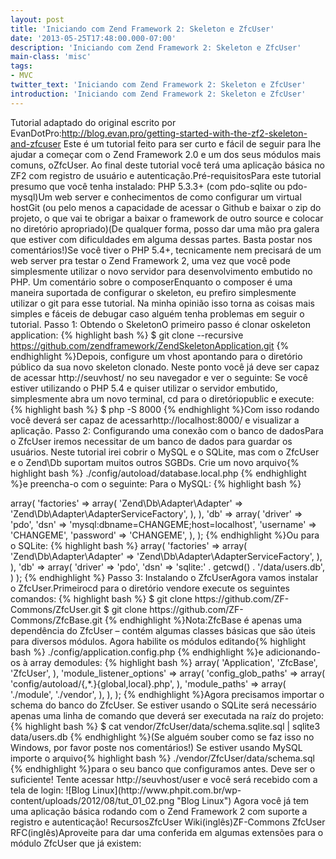 ```yaml
---
layout: post
title: 'Iniciando com Zend Framework 2: Skeleton e ZfcUser'
date: '2013-05-25T17:48:00.000-07:00'
description: 'Iniciando com Zend Framework 2: Skeleton e ZfcUser'
main-class: 'misc'
tags:
- MVC
twitter_text: 'Iniciando com Zend Framework 2: Skeleton e ZfcUser'
introduction: 'Iniciando com Zend Framework 2: Skeleton e ZfcUser'
---
```

Tutorial adaptado do original escrito por EvanDotPro:http://blog.evan.pro/getting-started-with-the-zf2-skeleton-and-zfcuser
Este é um tutorial feito para ser curto e fácil de seguir para lhe  ajudar a começar com o Zend Framework 2.0 e um dos seus módulos mais  comuns, oZfcUser. Ao final deste tutorial você terá uma aplicação básica no ZF2 com registro de usuário e autenticação.Pré-requisitosPara este tutorial presumo que você tenha instalado:
PHP 5.3.3+ (com pdo-sqlite ou pdo-mysql)Um web server e conhecimentos de como configurar um virtual hostGit (ou pelo menos a capacidade de acessar o Github e baixar o zip  do projeto, o que vai te obrigar a baixar o framework de outro source e  colocar no diretório apropriado)(De  qualquer forma, posso dar uma mão pra galera que estiver com  dificuldades em alguma dessas partes. Basta postar nos comentários!)Se você tiver o PHP 5.4+, tecnicamente nem precisará de um web server  pra testar o Zend Framework 2, uma vez que você pode simplesmente  utilizar o novo servidor para desenvolvimento embutido no PHP.
Um comentário sobre o composerEnquanto o composer é uma maneira suportada de configurar o skeleton,  eu prefiro simplesmente utilizar o git para esse tutorial. Na minha  opinião isso torna as coisas mais simples e fáceis de debugar caso  alguém tenha problemas em seguir o tutorial.
Passo 1: Obtendo o SkeletonO primeiro passo é clonar oskeleton application:
{% highlight bash %}
$ git clone --recursive https://github.com/zendframework/ZendSkeletonApplication.git
{% endhighlight %}Depois, configure um vhost apontando para o diretório público da sua  novo skeleton clonado. Neste ponto você já deve ser capaz de acessar  http://seuvhost/ no seu navegador e ver o seguinte:
Se você estiver utilizando o PHP 5.4 e quiser utilizar o servidor embutido, simplesmente abra um novo terminal, cd  para o diretóriopublic e execute:
{% highlight bash %}
$ php -S 8000
{% endhighlight %}Com isso rodando você deverá ser capaz de acessarhttp://localhost:8000/ e visualizar a aplicação.
Passo 2: Configurando uma conexão com o banco de dadosPara o ZfcUser iremos necessitar de um banco de dados para guardar os  usuários. Neste tutorial irei cobrir o MySQL e o SQLite, mas com o  ZfcUser e o Zend\Db suportam muitos outros SGBDs.
Crie um novo arquivo{% highlight bash %}
./config/autoload/database.local.php
{% endhighlight %}e preencha-o com o seguinte:
Para o MySQL:
{% highlight bash %}
<?php
return array(
 'service_manager' => array(
 'factories' => array(
 'Zend\Db\Adapter\Adapter' => 'Zend\Db\Adapter\AdapterServiceFactory',
 ),
 ),
 'db' => array(
 'driver' => 'pdo',
 'dsn' => 'mysql:dbname=CHANGEME;host=localhost',
 'username' => 'CHANGEME',
 'password' => 'CHANGEME',
 ),
);
{% endhighlight %}Ou para o SQLite:
{% highlight bash %}
<?php
return array(
 'service_manager' => array(
 'factories' => array(
 'Zend\Db\Adapter\Adapter' => 'Zend\Db\Adapter\AdapterServiceFactory',
 ),
 ),
 'db' => array(
 'driver' => 'pdo',
 'dsn' => 'sqlite:' . getcwd() . '/data/users.db',
 )
);
{% endhighlight %}
Passo 3: Instalando o ZfcUserAgora vamos instalar o ZfcUser.Primeirocd para o diretório vendore execute os seguintes comandos:
{% highlight bash %}
$ git clone https://github.com/ZF-Commons/ZfcUser.git
$ git clone https://github.com/ZF-Commons/ZfcBase.git
{% endhighlight %}Nota:ZfcBase é apenas uma dependência do ZfcUser – contém algumas classes básicas que são úteis para diversos módulos.
Agora habilite os módulos editando{% highlight bash %}
./config/application.config.php
{% endhighlight %}e adicionando-os à array demodules:
{% highlight bash %}
<?php
return array(
 'modules' => array(
 'Application',
 'ZfcBase',
 'ZfcUser',
 ),
 'module_listener_options' => array(
 'config_glob_paths' => array(
 'config/autoload/{,*.}{global,local}.php',
 ),
 'module_paths' => array(
 './module',
 './vendor',
 ),
 ),
);
{% endhighlight %}Agora precisamos importar o schema do banco do ZfcUser. Se estiver  usando o SQLite será necessário apenas uma linha de comando que deverá  ser executada na raíz do projeto:
{% highlight bash %}
$ cat vendor/ZfcUser/data/schema.sqlite.sql | sqlite3 data/users.db
{% endhighlight %}(Se alguém souber como se faz isso no Windows, por favor poste nos comentários!)
Se estiver usando MySQL importe o arquivo{% highlight bash %}
./vendor/ZfcUser/data/schema.sql
{% endhighlight %}para o seu banco que configuramos antes.
Deve ser o suficiente! Tente acessar http://seuvhost/user e você será recebido com a tela de login:
![Blog Linux](http://www.phpit.com.br/wp-content/uploads/2012/08/tut_01_02.png "Blog Linux")
Agora você já tem uma aplicação básica rodando com o Zend Framework 2 com suporte a registro e autenticação!
RecursosZfcUser Wiki(inglês)ZF-Commons ZfcUser RFC(inglês)Aproveite para dar uma conferida em algumas extensões para o módulo ZfcUser que já existem:
<span style= "Blog Linux")
Se você estiver se perguntando “e agora?”, tire alguns minutos para ler oexcelente tutorial de ZF2 do Rob Allenque explica a criar uma aplicação básica do zero e/ouvenha conversar conosco no#zftalk.2 @ Freenodese tiver dúvidas.
Um abraço a todos e fiquem com Deus! 
Originalmente publicado em: http://www.phpit.com.br
